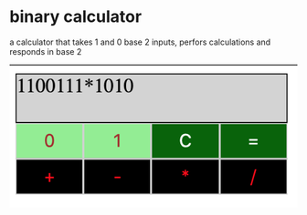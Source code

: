 # binary calculator
a calculator that takes 1 and 0 base 2 inputs, perfors calculations and responds in base 2

![binary calculator](https://github.com/AnnieCypcar/binary-calculator/blob/master/img/calculator.png)
